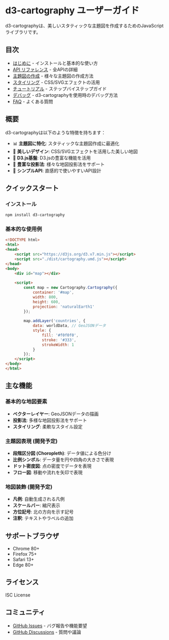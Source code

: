 # d3-cartography ユーザーガイド

d3-cartographyは、美しいスタティックな主題図を作成するためのJavaScriptライブラリです。

## 目次

- [はじめに](./getting-started.md) - インストールと基本的な使い方
- [API リファレンス](./api-reference.md) - 全APIの詳細
- [主題図の作成](./thematic-maps.md) - 様々な主題図の作成方法
- [スタイリング](./styling.md) - CSS/SVGエフェクトの活用
- [チュートリアル](./tutorials/) - ステップバイステップガイド
- [デバッグ](./debug.md) - d3-cartographyを使用時のデバッグ方法
- [FAQ](./faq.md) - よくある質問

## 概要

d3-cartographyは以下のような特徴を持ちます：

- 📊 **主題図に特化**: スタティックな主題図作成に最適化
- 🎨 **美しいデザイン**: CSS/SVGエフェクトを活用した美しい地図
- 🔧 **D3.js基盤**: D3.jsの豊富な機能を活用
- 📐 **豊富な投影法**: 様々な地図投影法をサポート
- 🎯 **シンプルAPI**: 直感的で使いやすいAPI設計

## クイックスタート

### インストール

```bash
npm install d3-cartography
```

### 基本的な使用例

```html
<!DOCTYPE html>
<html>
<head>
    <script src="https://d3js.org/d3.v7.min.js"></script>
    <script src="./dist/cartography.umd.js"></script>
</head>
<body>
    <div id="map"></div>
    
    <script>
        const map = new Cartography.Cartography({
            container: '#map',
            width: 800,
            height: 600,
            projection: 'naturalEarth1'
        });
        
        map.addLayer('countries', {
            data: worldData, // GeoJSONデータ
            style: {
                fill: '#f0f0f0',
                stroke: '#333',
                strokeWidth: 1
            }
        });
    </script>
</body>
</html>
```

## 主な機能

### 基本的な地図要素
- **ベクターレイヤー**: GeoJSONデータの描画
- **投影法**: 多様な地図投影法をサポート
- **スタイリング**: 柔軟なスタイル設定

### 主題図表現 (開発予定)
- **段階区分図 (Choropleth)**: データ値による色分け
- **比例シンボル**: データ量を円や四角の大きさで表現
- **ドット密度図**: 点の密度でデータを表現
- **フロー図**: 移動や流れを矢印で表現

### 地図装飾 (開発予定)
- **凡例**: 自動生成される凡例
- **スケールバー**: 縮尺表示
- **方位記号**: 北の方向を示す記号
- **注釈**: テキストやラベルの追加

## サポートブラウザ

- Chrome 80+
- Firefox 75+
- Safari 13+
- Edge 80+

## ライセンス

ISC License

## コミュニティ

- [GitHub Issues](https://github.com/shimizu/d3-cartography/issues) - バグ報告や機能要望
- [GitHub Discussions](https://github.com/shimizu/d3-cartography/discussions) - 質問や議論